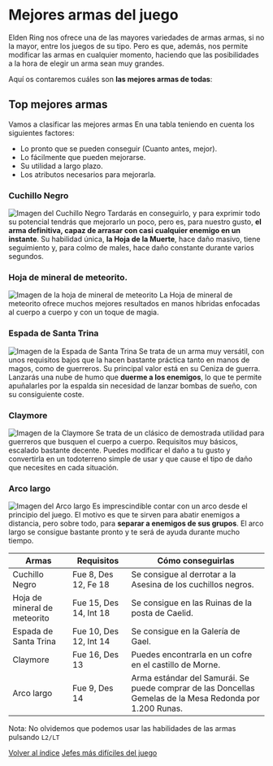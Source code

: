 # Mejores armas del juego

Elden Ring nos ofrece una de las mayores variedades de armas armas, si no la mayor, entre los juegos de su tipo. Pero es que, además, nos permite modificar las armas en cualquier momento, haciendo que las posibilidades a la hora de elegir
un arma sean muy grandes.

Aquí os contaremos cuáles son **las mejores armas de todas**:

## Top mejores armas

Vamos a clasificar las mejores armas En una tabla teniendo en cuenta los siguientes factores:

* Lo pronto que se pueden conseguir (Cuanto antes, mejor).
* Lo fácilmente que pueden mejorarse.
* Su utilidad a largo plazo.
* Los atributos necesarios para mejorarla.

### Cuchillo Negro 

![Imagen del Cuchillo Negro](https://www.eliteguias.com/img/juegos/elden-ring/cuchillo-negro.jpg)
Tardarás en conseguirlo, y para exprimir todo su potencial tendrás que mejorarlo un poco, pero es, para nuestro gusto, **el arma definitiva, capaz de arrasar con casi cualquier enemigo en un instante**. Su habilidad única, **la Hoja de la Muerte**, hace daño masivo, tiene seguimiento y, para colmo de males, hace daño constante durante varios segundos.

### Hoja de mineral de meteorito.

![Imagen de la hoja de mineral de meteorito](https://www.eliteguias.com/img/juegos/elden-ring/hoja-de-mineral-de-meteorito.jpg)
La Hoja de mineral de meteorito ofrece muchos mejores resultados en manos híbridas enfocadas al cuerpo a cuerpo y con un toque de magia.

### Espada de Santa Trina

![Imagen de la Espada de Santa Trina](https://www.eliteguias.com/img/juegos/elden-ring/espada-de-santa-trina.jpg)
Se trata de un arma muy versátil, con unos requisitos bajos que la hacen bastante práctica tanto en manos de magos, como de guerreros. Su principal valor está en su Ceniza de guerra. Lanzarás una nube de humo que **duerme a los enemigos**, lo que te permite apuñalarles por la espalda sin necesidad de lanzar bombas de sueño, con su consiguiente coste.

### Claymore

![Imagen de la Claymore](https://www.eliteguias.com/img/juegos/elden-ring/claymore.jpg)
Se trata de un clásico de demostrada utilidad para guerreros que busquen el cuerpo a cuerpo. Requisitos muy básicos, escalado bastante decente. Puedes modificar el daño a tu gusto y convertirla en un todoterreno simple de usar y que cause el tipo de daño que necesites en cada situación.

### Arco largo

![Imagen del Arco largo](https://www.eliteguias.com/img/juegos/elden-ring/arco-largo.jpg)
Es imprescindible contar con un arco desde el principio del juego. El motivo es que te sirven para abatir enemigos a distancia, pero sobre todo, para **separar a enemigos de sus grupos**. El arco largo se consigue bastante pronto y te será de ayuda durante mucho tiempo.



| Armas                        | Requisitos              | Cómo conseguirlas                                                                                        |
|------------------------------|-------------------------|----------------------------------------------------------------------------------------------------------|
| Cuchillo Negro               | Fue 8, Des 12, Fe 18    | Se consigue al derrotar a la Asesina de los cuchillos negros.                                            |
| Hoja de mineral de meteorito | Fue 15, Des 14, Int 18  | Se consigue en las Ruinas de la posta de Caelid.                                                         |
| Espada de  Santa Trina       | Fue 10, Des 12,  Int 14 | Se consigue en la Galería  de Gael.                                                                      |
| Claymore                     | Fue 16, Des 13          | Puedes encontrarla en un cofre  en el castillo de Morne.                                                 |
| Arco largo                   | Fue 9, Des 14           | Arma estándar del Samurái. Se puede comprar de las Doncellas Gemelas de la Mesa Redonda por 1.200 Runas. |

Nota: No olvidemos que podemos usar las habilidades de las armas pulsando `L2/LT`

[Volver al índice](./indice.md) 
[Jefes más difíciles del juego](./jefes.md)